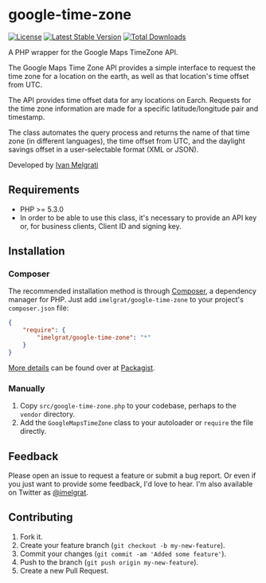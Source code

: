 google-time-zone
==================

[![License](https://poser.pugx.org/imelgrat/google-time-zone/license)](https://packagist.org/packages/imelgrat/google-time-zone)
[![Latest Stable Version](https://poser.pugx.org/imelgrat/google-time-zone/v/stable)](https://packagist.org/packages/imelgrat/google-time-zone)
[![Total Downloads](https://poser.pugx.org/imelgrat/google-time-zone/downloads)](https://packagist.org/packages/imelgrat/google-time-zone)

A PHP wrapper for the Google Maps TimeZone API. 

The Google Maps Time Zone API provides a simple interface to request the time zone for a location on the earth, as well as that location's time offset from UTC.

The API provides time offset data for any locations on Earch. Requests for the time zone information are made for a specific latitude/longitude pair and timestamp. 

The class automates the query process and returns the name of that time zone (in different languages), the time offset from UTC, and the daylight savings offset in a user-selectable format (XML or JSON).


Developed by [Ivan Melgrati](https://imelgrat.me) 

Requirements
------------

*   PHP >= 5.3.0
*   In order to be able to use this class, it's necessary to provide an API key or, for business clients, Client ID and signing key.

Installation
------------

### Composer

The recommended installation method is through
[Composer](http://getcomposer.org/), a dependency manager for PHP. Just add
`imelgrat/google-time-zone` to your project's `composer.json` file:

```json
{
    "require": {
        "imelgrat/google-time-zone": "*"
    }
}
```

[More details](http://packagist.org/packages/imelgrat/google-time-zone) can be found over at [Packagist](http://packagist.org).

### Manually

1.  Copy `src/google-time-zone.php` to your codebase, perhaps to the `vendor`
    directory.
2.  Add the `GoogleMapsTimeZone` class to your autoloader or `require` the file
    directly.

Feedback
--------

Please open an issue to request a feature or submit a bug report. Or even if
you just want to provide some feedback, I'd love to hear. I'm also available on
Twitter as [@imelgrat](https://twitter.com/imelgrat).

Contributing
------------

1.  Fork it.
2.  Create your feature branch (`git checkout -b my-new-feature`).
3.  Commit your changes (`git commit -am 'Added some feature'`).
4.  Push to the branch (`git push origin my-new-feature`).
5.  Create a new Pull Request.
